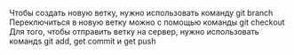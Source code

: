 Чтобы создать новую ветку, нужно использовать команду git branch
Переключиться в новую ветку можно с помощью команды git checkout
Для того, чтобы отправить ветку на сервер, нужно использовать командs git add, get commit и get push